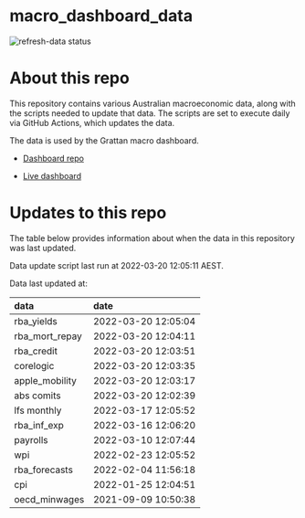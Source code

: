
<!-- README.md is generated from README.Rmd. Please edit that file -->

# macro\_dashboard\_data

<!-- badges: start -->

![refresh-data
status](https://github.com/grattan/macro_dashboard_data/workflows/refresh-data/badge.svg)

<!-- badges: end -->

# About this repo

This repository contains various Australian macroeconomic data, along
with the scripts needed to update that data. The scripts are set to
execute daily via GitHub Actions, which updates the data.

The data is used by the Grattan macro dashboard.

  - [Dashboard repo](https://github.com/grattan/macrodashboard)

  - [Live dashboard](https://mattcowgill.shinyapps.io/macrodashboard/)

# Updates to this repo

The table below provides information about when the data in this
repository was last updated.

Data update script last run at 2022-03-20 12:05:11 AEST.

Data last updated at:

| data             | date                |
| :--------------- | :------------------ |
| rba\_yields      | 2022-03-20 12:05:04 |
| rba\_mort\_repay | 2022-03-20 12:04:11 |
| rba\_credit      | 2022-03-20 12:03:51 |
| corelogic        | 2022-03-20 12:03:35 |
| apple\_mobility  | 2022-03-20 12:03:17 |
| abs comits       | 2022-03-20 12:02:39 |
| lfs monthly      | 2022-03-17 12:05:52 |
| rba\_inf\_exp    | 2022-03-16 12:06:20 |
| payrolls         | 2022-03-10 12:07:44 |
| wpi              | 2022-02-23 12:05:52 |
| rba\_forecasts   | 2022-02-04 11:56:18 |
| cpi              | 2022-01-25 12:04:51 |
| oecd\_minwages   | 2021-09-09 10:50:38 |
